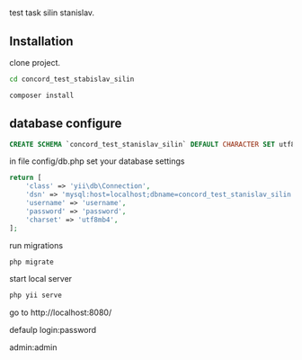 # 

test task silin stanislav.

## Installation

clone project.

```bash
cd concord_test_stabislav_silin
```
```bash
composer install
```

## database configure
```sql
CREATE SCHEMA `concord_test_stanislav_silin` DEFAULT CHARACTER SET utf8mb4 COLLATE utf8mb4_unicode_ci ;
```
in file config/db.php
set your database settings
```php
return [
    'class' => 'yii\db\Connection',
    'dsn' => 'mysql:host=localhost;dbname=concord_test_stanislav_silin',
    'username' => 'username',
    'password' => 'password',
    'charset' => 'utf8mb4',
];
```
run migrations
```bash
php migrate
```
start local server
```bash
php yii serve
```
go to http://localhost:8080/

defaulp login:password

admin:admin
